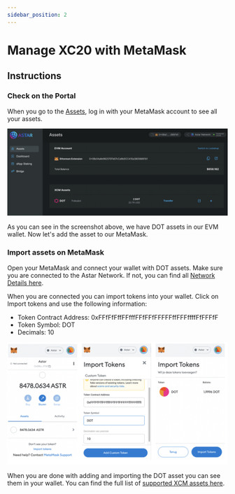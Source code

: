 ```yaml
---
sidebar_position: 2
---
```


# Manage XC20 with MetaMask

## Instructions

### Check on the Portal

When you go to the [Assets](https://portal.astar.network/#/assets), log in with your MetaMask account to see all your assets.

![6](img/6.png)

As you can see in the screenshot above, we have DOT assets in our EVM wallet. Now let's add the asset to our MetaMask.

### Import assets on MetaMask

Open your MetaMask and connect your wallet with DOT assets. Make sure you are connected to the Astar Network. If not, you can find all [Network Details here]().

When you are connected you can import tokens into your wallet. Click on Import tokens and use the following information:

- Token Contract Address: 0xFFfFfFffFFfffFFfFFfFFFFFffFFFffffFfFFFfF
- Token Symbol: DOT
- Decimals: 10

![7](img/7.png)

When you are done with adding and importing the DOT asset you can see them in your wallet. You can find the full list of [supported XCM assets here]().